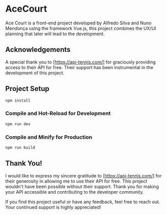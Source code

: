 # AceCourt

Ace Court is a front-end project developed by Alfredo Silva and Nuno Mendonça using the framework Vue.js, this project combines the UX/UI planning that later will lead to the development.

## Acknowledgements

A special thank you to [https://api-tennis.com/] for graciously providing access to their API for free. Their support has been instrumental in the development of this project.

## Project Setup

```sh
npm install
```

### Compile and Hot-Reload for Development

```sh
npm run dev
```

### Compile and Minify for Production

```sh
npm run build
```

## Thank You!

I would like to express my sincere gratitude to [https://api-tennis.com/] for their generosity in allowing me to use their API for free. This project wouldn't have been possible without their support. Thank you for making your API accessible and contributing to the developer community.

If you find this project useful or have any feedback, feel free to reach out. Your continued support is highly appreciated!
